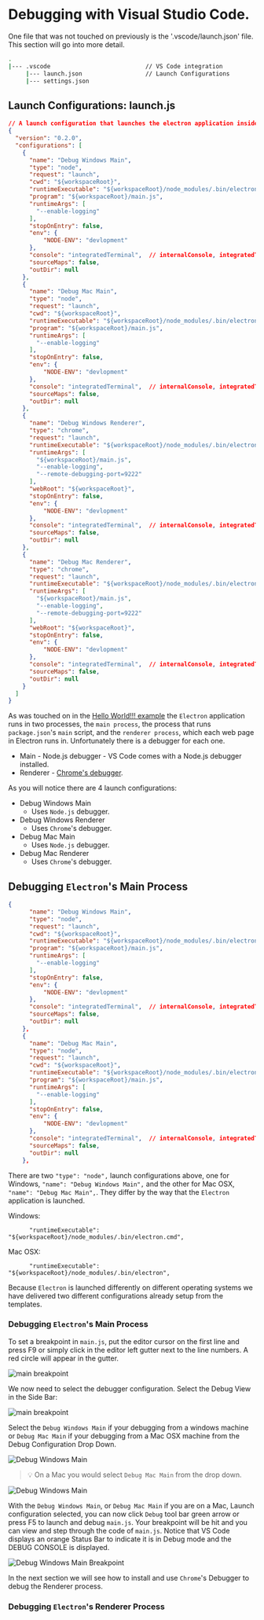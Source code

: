 # Debugging with Visual Studio Code.

One file that was not touched on previously is the '.vscode/launch.json' file.  This section will go into more detail.

``` bash
.
|--- .vscode                           // VS Code integration
     |--- launch.json                  // Launch Configurations
     |--- settings.json

```

## Launch Configurations: launch.js 

``` json
// A launch configuration that launches the electron application inside a new window
{
  "version": "0.2.0",
  "configurations": [
    {
      "name": "Debug Windows Main",
      "type": "node",
      "request": "launch",
      "cwd": "${workspaceRoot}",
      "runtimeExecutable": "${workspaceRoot}/node_modules/.bin/electron.cmd",
      "program": "${workspaceRoot}/main.js",
      "runtimeArgs": [
        "--enable-logging"
      ],
      "stopOnEntry": false,
      "env": {
          "NODE-ENV": "devlopment"
      },
      "console": "integratedTerminal",  // internalConsole, integratedTerminal, externalTerminal
      "sourceMaps": false,
      "outDir": null
    },
    {
      "name": "Debug Mac Main",
      "type": "node",
      "request": "launch",
      "cwd": "${workspaceRoot}",
      "runtimeExecutable": "${workspaceRoot}/node_modules/.bin/electron",
      "program": "${workspaceRoot}/main.js",
      "runtimeArgs": [
        "--enable-logging"
      ],
      "stopOnEntry": false,
      "env": {
          "NODE-ENV": "devlopment"
      },
      "console": "integratedTerminal",  // internalConsole, integratedTerminal, externalTerminal
      "sourceMaps": false,
      "outDir": null
    },
    {
      "name": "Debug Windows Renderer",
      "type": "chrome",
      "request": "launch",
      "runtimeExecutable": "${workspaceRoot}/node_modules/.bin/electron.cmd",
      "runtimeArgs": [
        "${workspaceRoot}/main.js",
        "--enable-logging",
        "--remote-debugging-port=9222"
      ],
      "webRoot": "${workspaceRoot}",
      "stopOnEntry": false,
      "env": {
          "NODE-ENV": "devlopment"
      },
      "console": "integratedTerminal",  // internalConsole, integratedTerminal, externalTerminal
      "sourceMaps": false,
      "outDir": null
    },
    {
      "name": "Debug Mac Renderer",
      "type": "chrome",
      "request": "launch",
      "runtimeExecutable": "${workspaceRoot}/node_modules/.bin/electron",
      "runtimeArgs": [
        "${workspaceRoot}/main.js",
        "--enable-logging",
        "--remote-debugging-port=9222"
      ],
      "webRoot": "${workspaceRoot}",
      "stopOnEntry": false,
      "env": {
          "NODE-ENV": "devlopment"
      },
      "console": "integratedTerminal",  // internalConsole, integratedTerminal, externalTerminal
      "sourceMaps": false,
      "outDir": null
    }
  ]
}

```

As was touched on in the [Hello World!!! example](./example-hello-world.md) the `Electron` application runs in two processes, the `main process`, the process that runs `package.json`'s `main` script, and the `renderer process`, which each web page in Electron runs in.  Unfortunately there is a debugger for each one.

- Main - Node.js debugger - VS Code comes with a Node.js debugger installed. 
- Renderer - [Chrome's debugger](https://marketplace.visualstudio.com/items?itemName=msjsdiag.debugger-for-chrome).    

As you will notice there are 4 launch configurations:

- Debug Windows Main
  - Uses `Node.js` debugger.
- Debug Windows Renderer
  - Uses `Chrome`'s debugger.
- Debug Mac Main
  - Uses `Node.js` debugger.
- Debug Mac Renderer
  - Uses `Chrome`'s debugger.



## Debugging `Electron`'s Main Process

``` json
{
      "name": "Debug Windows Main",
      "type": "node",
      "request": "launch",
      "cwd": "${workspaceRoot}",
      "runtimeExecutable": "${workspaceRoot}/node_modules/.bin/electron.cmd",
      "program": "${workspaceRoot}/main.js",
      "runtimeArgs": [
        "--enable-logging"
      ],
      "stopOnEntry": false,
      "env": {
          "NODE-ENV": "devlopment"
      },
      "console": "integratedTerminal",  // internalConsole, integratedTerminal, externalTerminal
      "sourceMaps": false,
      "outDir": null
    },
    {
      "name": "Debug Mac Main",
      "type": "node",
      "request": "launch",
      "cwd": "${workspaceRoot}",
      "runtimeExecutable": "${workspaceRoot}/node_modules/.bin/electron",
      "program": "${workspaceRoot}/main.js",
      "runtimeArgs": [
        "--enable-logging"
      ],
      "stopOnEntry": false,
      "env": {
          "NODE-ENV": "devlopment"
      },
      "console": "integratedTerminal",  // internalConsole, integratedTerminal, externalTerminal
      "sourceMaps": false,
      "outDir": null
    },
```

There are two `"type": "node",` launch configurations above, one for Windows, `"name": "Debug Windows Main",` and the other for Mac OSX, `"name": "Debug Mac Main",`.  They differ by the way that the `Electron` application is launched.

Windows:

```    
      "runtimeExecutable": "${workspaceRoot}/node_modules/.bin/electron.cmd",
```

Mac OSX:

```
      "runtimeExecutable": "${workspaceRoot}/node_modules/.bin/electron",
```

Because `Electron` is launched differently on different operating systems we have delivered two different configurations already setup from the templates.

### Debugging `Electron`'s Main Process

To set a breakpoint in `main.js`, put the editor cursor on the first line and press F9 or simply click in the editor left gutter next to the line numbers. A red circle will appear in the gutter.

![main breakpoint](./screenshots/main-js-breakpoint.PNG)

We now need to select the debugger configuration. Select the Debug View in the Side Bar:

![main breakpoint](./screenshots/nodejs_debugicon.png)

Select the `Debug Windows Main` if your debugging from a windows machine or `Debug Mac Main` if your debugging from a Mac OSX machine from the Debug Configuration Drop Down.

![Debug Windows Main](./screenshots/debug-drop-down.png)

> :bulb: On a Mac you would select `Debug Mac Main` from the drop down.

![Debug Windows Main](./screenshots/debug-windows-main.png) 

With the `Debug Windows Main`, or `Debug Mac Main` if you are on a Mac, Launch configuration selected, you can now click `Debug` tool bar green arrow or press F5 to launch and debug `main.js`. Your breakpoint will be hit and you can view and step through the code of `main.js`. Notice that VS Code displays an orange Status Bar to indicate it is in Debug mode and the DEBUG CONSOLE is displayed.

![Debug Windows Main Breakpoint](./screenshots/debug-windows-main-breakpoint.png)

In the next section we will see how to install and use `Chrome`'s Debugger to debug the Renderer process.

### Debugging `Electron`'s Renderer Process


